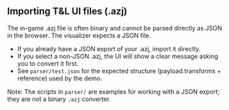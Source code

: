 ## Importing T&L UI files (.azj)

The in-game .azj file is often binary and cannot be parsed directly as JSON in the browser. The visualizer expects a JSON file.

- If you already have a JSON export of your .azj, import it directly.
- If you select a non-JSON .azj, the UI will show a clear message asking you to convert it first.
- See `parser/test.json` for the expected structure (payload.transforms + reference) used by the demo.

Note: The scripts in `parser/` are examples for working with a JSON export; they are not a binary `.azj` converter.